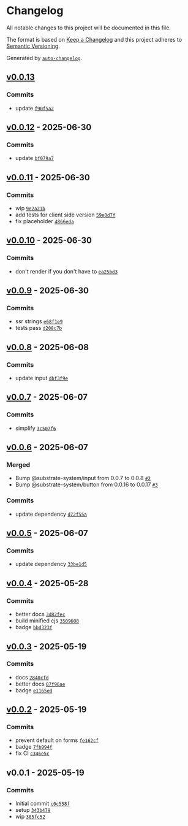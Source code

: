 # Changelog

All notable changes to this project will be documented in this file.

The format is based on [Keep a Changelog](https://keepachangelog.com/en/1.0.0/)
and this project adheres to [Semantic Versioning](https://semver.org/spec/v2.0.0.html).

Generated by [`auto-changelog`](https://github.com/CookPete/auto-changelog).

## [v0.0.13](https://github.com/substrate-system/email/compare/v0.0.12...v0.0.13)

### Commits

- update [`f90f5a2`](https://github.com/substrate-system/email/commit/f90f5a2667fc62a74844a96718d8a88f09ecffe8)

## [v0.0.12](https://github.com/substrate-system/email/compare/v0.0.11...v0.0.12) - 2025-06-30

### Commits

- update [`bf079a7`](https://github.com/substrate-system/email/commit/bf079a78d414a9c9ae53ac64b61d8aea94a09f0c)

## [v0.0.11](https://github.com/substrate-system/email/compare/v0.0.10...v0.0.11) - 2025-06-30

### Commits

- wip [`9e2a21b`](https://github.com/substrate-system/email/commit/9e2a21b42b0771b4b67621d7d52ae16d7b74e3ad)
- add tests for client side version [`59e0d7f`](https://github.com/substrate-system/email/commit/59e0d7ff76d8256f9296e1e9e5affaeb7bf3e482)
- fix placeholder [`4866eda`](https://github.com/substrate-system/email/commit/4866eda2c579d49d3bc7ebae5f6eea19a3f13bb9)

## [v0.0.10](https://github.com/substrate-system/email/compare/v0.0.9...v0.0.10) - 2025-06-30

### Commits

- don't render if you don't have to [`ea25bd3`](https://github.com/substrate-system/email/commit/ea25bd3cc92ac7dc4dbbc9714eb8da75d928ac33)

## [v0.0.9](https://github.com/substrate-system/email/compare/v0.0.8...v0.0.9) - 2025-06-30

### Commits

- ssr strings [`e68f1e9`](https://github.com/substrate-system/email/commit/e68f1e9cf2ef195d2a0682841ec121396f6075db)
- tests pass [`d208c7b`](https://github.com/substrate-system/email/commit/d208c7ba212207df8f2004c14b9d6aac061a1966)

## [v0.0.8](https://github.com/substrate-system/email/compare/v0.0.7...v0.0.8) - 2025-06-08

### Commits

- update input [`dbf3f9e`](https://github.com/substrate-system/email/commit/dbf3f9ea41aa07ab7f7ae23d29b39cbed3f6648a)

## [v0.0.7](https://github.com/substrate-system/email/compare/v0.0.6...v0.0.7) - 2025-06-07

### Commits

- simplify [`3c507f6`](https://github.com/substrate-system/email/commit/3c507f651428e7103f67f943f8a213364e210bf2)

## [v0.0.6](https://github.com/substrate-system/email/compare/v0.0.5...v0.0.6) - 2025-06-07

### Merged

- Bump @substrate-system/input from 0.0.7 to 0.0.8 [`#2`](https://github.com/substrate-system/email/pull/2)
- Bump @substrate-system/button from 0.0.16 to 0.0.17 [`#3`](https://github.com/substrate-system/email/pull/3)

### Commits

- update dependency [`d72f55a`](https://github.com/substrate-system/email/commit/d72f55a6ece1e096ac294df9cde5285d6179b215)

## [v0.0.5](https://github.com/substrate-system/email/compare/v0.0.4...v0.0.5) - 2025-06-07

### Commits

- update dependency [`33be1d5`](https://github.com/substrate-system/email/commit/33be1d58a0ee3e36143653892297d9f198bcf281)

## [v0.0.4](https://github.com/substrate-system/email/compare/v0.0.3...v0.0.4) - 2025-05-28

### Commits

- better docs [`3d82fec`](https://github.com/substrate-system/email/commit/3d82fecbbee27f27f4e81e850a254a6ab14d742a)
- build minified cjs [`3509608`](https://github.com/substrate-system/email/commit/3509608dc6baf277395bf313e639482a5ccd2a9e)
- badge [`bbd323f`](https://github.com/substrate-system/email/commit/bbd323f8df69b47dc73867ea424a5cf81ad6c312)

## [v0.0.3](https://github.com/substrate-system/email/compare/v0.0.2...v0.0.3) - 2025-05-19

### Commits

- docs [`2840cfd`](https://github.com/substrate-system/email/commit/2840cfd5f6776218a579a3c11456f15b82a13ba8)
- better docs [`07f96ae`](https://github.com/substrate-system/email/commit/07f96ae3f1ef5b13f007887a20481474cf5caf7a)
- badge [`e1165ed`](https://github.com/substrate-system/email/commit/e1165ed8d1a7a25ec6c3d02e9f41d05ec7975be7)

## [v0.0.2](https://github.com/substrate-system/email/compare/v0.0.1...v0.0.2) - 2025-05-19

### Commits

- prevent default on forms [`fe162cf`](https://github.com/substrate-system/email/commit/fe162cf74583644bec85ac14d408d97b24703eb4)
- badge [`7fb994f`](https://github.com/substrate-system/email/commit/7fb994f4d95a3f55917aa21de33f30e7a8ebe840)
- fix CI [`c346e5c`](https://github.com/substrate-system/email/commit/c346e5ca9fa04487a0e47fa3eceaa46e067a90bb)

## v0.0.1 - 2025-05-19

### Commits

- Initial commit [`c0c558f`](https://github.com/substrate-system/email/commit/c0c558f9ddcc850cf239a2020f9c88287cacc33a)
- setup [`343b479`](https://github.com/substrate-system/email/commit/343b479ad8ccfecde5f8fcb34700395c5afc2fdd)
- wip [`385fc52`](https://github.com/substrate-system/email/commit/385fc52cd01cef28d1bedc267d74371efa3be713)
